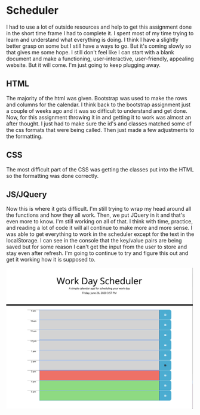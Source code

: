 # Scheduler
I had to use a lot of outside resources and help to get this assignment done in the short time frame I had to complete it.  I spent most of my time trying to learn and understand what everything is doing.  I think I have a slightly better grasp on some but I still have a ways to go.  But it's coming slowly so that gives me some hope.  I still don't feel like I can start with a blank document and make a functioning, user-interactive, user-friendly, appealing website.  But it will come.  I'm just going to keep plugging away. 

## HTML
The majority of the html was given.  Bootstrap was used to make the rows and columns for the calendar.  I think back to the bootstrap assignment just a couple of weeks ago and it was so difficult to understand and get done.  Now, for this assignment throwing it in and getting it to work was almost an after thought.  I just had to make sure the id's and classes matched some of the css formats that were being called.  Then just made a few adjustments to the formatting. 

## CSS
The most difficult part of the CSS was getting the classes put into the HTML so the formatting was done correctly. 

## JS/JQuery 
Now this is where it gets difficult.  I'm still trying to wrap my head around all the functions and how they all work.  Then, we put JQuery in it and that's even more to know.  I'm still working on all of that.  I think with time, practice, and reading a lot of code it will all continue to make more and more sense.  I was able to get everything to work in the scheduler except for the text in the localStorage.  I can see in the console that the key/value pairs are being saved but for some reason I can't get the input from the user to store and stay even after refresh.  I'm going to continue to try and figure this out and get it working how it is supposed to. 

<img alt="Scheduler" src="./Develop/scheduler.jpeg" width="500">

